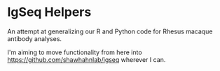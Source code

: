 # IgSeq Helpers

An attempt at generalizing our R and Python code for Rhesus macaque antibody
analyses.

I'm aiming to move functionality from here into
<https://github.com/shawhahnlab/igseq> wherever I can.
